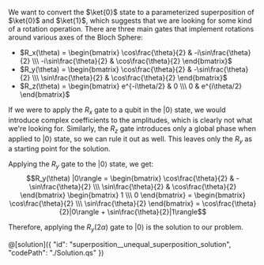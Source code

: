 We want to convert the $\ket{0}$ state to a parameterized superposition of $\ket{0}$ and $\ket{1}$, which suggests 
that we are looking for some kind of a rotation operation. There are three main gates that implement rotations around various axes of the Bloch Sphere: 

- $R_x(\theta) = \begin{bmatrix} \cos\frac{\theta}{2} & -i\sin\frac{\theta}{2} \\\ -i\sin\frac{\theta}{2} & \cos\frac{\theta}{2} \end{bmatrix}$
- $R_y(\theta) = \begin{bmatrix} \cos\frac{\theta}{2} & -\sin\frac{\theta}{2} \\\ \sin\frac{\theta}{2} & \cos\frac{\theta}{2} \end{bmatrix}$
- $R_z(\theta) = \begin{bmatrix} e^{-i\theta/2} & 0 \\\ 0 & e^{i\theta/2} \end{bmatrix}$

If we were to apply the $R_x$ gate to a qubit in the $|0\rangle$ state, we would introduce complex coefficients to the amplitudes, which is clearly not what we're looking for. Similarly, the $R_z$ gate introduces only a global phase when applied to $|0\rangle$ state, so we can rule it out as well. This leaves only the $R_y$ as a starting point for the solution.

Applying the $R_y$ gate to the $|0\rangle$ state, we get:
$$R_y(\theta) |0\rangle = 
\begin{bmatrix} \cos\frac{\theta}{2} & -\sin\frac{\theta}{2} \\\ \sin\frac{\theta}{2} & \cos\frac{\theta}{2} \end{bmatrix} \begin{bmatrix} 1 \\\ 0 \end{bmatrix} = 
\begin{bmatrix} \cos\frac{\theta}{2} \\\ \sin\frac{\theta}{2} \end{bmatrix} = \cos\frac{\theta}{2}|0\rangle + \sin\frac{\theta}{2}|1\rangle$$

Therefore, applying the $R_y(2\alpha)$ gate to $|0\rangle$ is the solution to our problem. 

@[solution]({
    "id": "superposition__unequal_superposition_solution",
    "codePath": "./Solution.qs"
})
